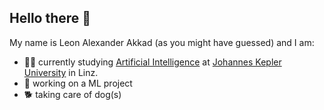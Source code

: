 ## Hello there 👋

My name is Leon Alexander Akkad (as you might have guessed) and I am:
- 👨‍🎓 currently studying [Artificial Intelligence](https://www.jku.at/en/degree-programs/types-of-degree-programs/bachelors-and-diploma-degree-programs/ba-artificial-intelligence/) at [Johannes Kepler University](https://www.jku.at/en) in Linz.
- 🏢 working on a ML project
- 🐕 taking care of dog(s)

<!--
**LeonAlexanderAkkad/LeonAlexanderAkkad** is a ✨ _special_ ✨ repository because its `README.md` (this file) appears on your GitHub profile.

Here are some ideas to get you started:

- 🔭 I’m currently working on ...
- 🌱 I’m currently learning ...
- 👯 I’m looking to collaborate on ...
- 🤔 I’m looking for help with ...
- 💬 Ask me about ...
- 📫 How to reach me: ...
- 😄 Pronouns: ...
- ⚡ Fun fact: ...
-->
